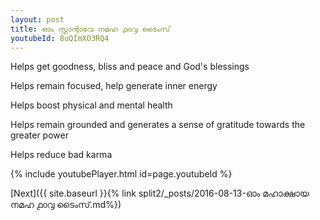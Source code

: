 ```yaml
---
layout: post
title: ഓം സ്റ്റാന്റാവേ നമഹ ൧൦൮ ടൈംസ്
youtubeId: 8uQImXO3RQ4
---
```

 
 
Helps get goodness, bliss and peace and God's blessings
 
Helps remain focused, help generate inner energy 
 
Helps boost physical and mental health 
 
Helps remain grounded and generates a sense of gratitude towards the greater power 
 
Helps reduce bad karma
 
 
 
 


{% include youtubePlayer.html id=page.youtubeId %}
 
[Next]({{ site.baseurl }}{% link  split2/_posts/2016-08-13-ഓം മഹാക്ഷായ നമഹ ൧൦൮ ടൈംസ്.md%})
 
